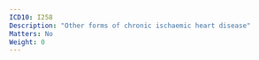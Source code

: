 ```yaml
---
ICD10: I258
Description: "Other forms of chronic ischaemic heart disease"
Matters: No
Weight: 0
---
```


